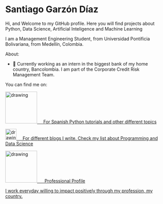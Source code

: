 <!--
**SantiGarzonD/SantiGarzonD** is a ✨ _special_ ✨ repository because its `README.md` (this file) appears on your GitHub profile.

Here are some ideas to get you started:

- 🔭 I’m currently working on ...
- 🌱 I’m currently learning ...
- 👯 I’m looking to collaborate on ...
- 🤔 I’m looking for help with ...
- 💬 Ask me about ...
- 📫 How to reach me: ...
- 😄 Pronouns: ...
- ⚡ Fun fact: ...
-->
# Santiago Garzón Díaz
Hi, and Welcome to my GitHub profile. Here you will find projects about Python, Data Science, Artificial Inteligence and Machine Learning

I am a Management Engineering Student, from Universidad Pontificia Bolivariana, from Medellín, Colombia.

About:

- 🔭 Currently working as an intern in the biggest bank of my home country, Bancolombia. I am part of the Corporate Credit Risk Management Team.

You can find me on: 

<a href="https://www.youtube.com/@santiagogarzondiaz"><img src="https://res.cloudinary.com/importdata/image/upload/v1595012354/yt_logo_jjgys4.png" alt="drawing" width="100"/>&nbsp;&nbsp;&nbsp;&nbsp; For Spanish Python tutorials and other different topics

<a href="https://medium.com/@santigarzon58"><img src="https://res.cloudinary.com/importdata/image/upload/v1595012354/medium_mono_hoz0z5.png" alt="drawing" width="35"/>&nbsp;&nbsp;&nbsp;&nbsp; For different blogs I write. Check my list about Programming and Data Science

<a href="https://www.linkedin.com/in/santiago-garzon-diaz/"><img src="https://res.cloudinary.com/importdata/image/upload/v1595012354/linkedin_t9qiwy.png" alt="drawing" width="100"/> &nbsp;&nbsp;&nbsp;&nbsp; Professional Profile


I work everyday willing to impact positively through my profession, my country.

